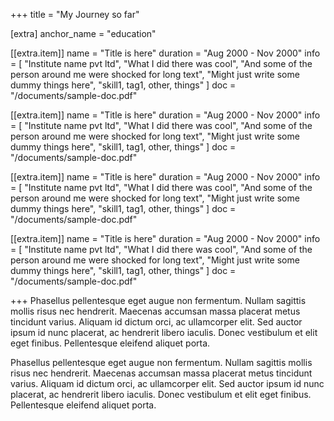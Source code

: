 +++
title = "My Journey so far"

[extra]
anchor_name = "education"

[[extra.item]]
name = "Title is here"
duration = "Aug 2000 - Nov 2000"
info = [
    "Institute name pvt ltd",
    "What I did there was cool",
    "And some of the person around me were shocked for long text",
    "Might just write some dummy things here",
    "skill1, tag1, other, things"
    ]
doc = "/documents/sample-doc.pdf"

[[extra.item]]
name = "Title is here"
duration = "Aug 2000 - Nov 2000"
info = [
    "Institute name pvt ltd",
    "What I did there was cool",
    "And some of the person around me were shocked for long text",
    "Might just write some dummy things here",
    "skill1, tag1, other, things"
    ]
doc = "/documents/sample-doc.pdf"

[[extra.item]]
name = "Title is here"
duration = "Aug 2000 - Nov 2000"
info = [
    "Institute name pvt ltd",
    "What I did there was cool",
    "And some of the person around me were shocked for long text",
    "Might just write some dummy things here",
    "skill1, tag1, other, things"
    ]
doc = "/documents/sample-doc.pdf"


[[extra.item]]
name = "Title is here"
duration = "Aug 2000 - Nov 2000"
info = [
    "Institute name pvt ltd",
    "What I did there was cool",
    "And some of the person around me were shocked for long text",
    "Might just write some dummy things here",
    "skill1, tag1, other, things"
    ]
doc = "/documents/sample-doc.pdf"


+++
Phasellus pellentesque eget augue non fermentum. Nullam sagittis mollis risus nec hendrerit. Maecenas accumsan massa placerat metus tincidunt varius. Aliquam id dictum orci, ac ullamcorper elit. Sed auctor ipsum id nunc placerat, ac hendrerit libero iaculis. Donec vestibulum et elit eget finibus. Pellentesque eleifend aliquet porta.


Phasellus pellentesque eget augue non fermentum. Nullam sagittis mollis risus nec hendrerit. Maecenas accumsan massa placerat metus tincidunt varius. Aliquam id dictum orci, ac ullamcorper elit. Sed auctor ipsum id nunc placerat, ac hendrerit libero iaculis. Donec vestibulum et elit eget finibus. Pellentesque eleifend aliquet porta.
